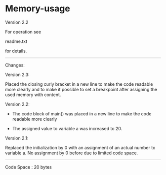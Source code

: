 # Memory-usage

Version 2.2

For operation see

  readme.txt
  
for details.

---
Changes:

Version 2.3:

Placed the closing curly bracket in a new line to make the code readable
more clearly and to make it possible to set a breakpoint after assigning
the used memory with content.


Version 2.2:

- The code block of main() was placed in a new line to make the code readable
  more clearly

- The assigned value to variable a was increased to 20.


Version 2.1:

Replaced the initialization by 0 with an assignment of an actual number to variable a.
No assignment by 0 before due to limited code space.


---
Code Space : 20 bytes
